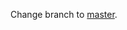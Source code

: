 Change branch to <a href="https://github.com/MatheusHeck2001/GerenciamentoDeTabelas-WebJS/tree/master">master</a>.

